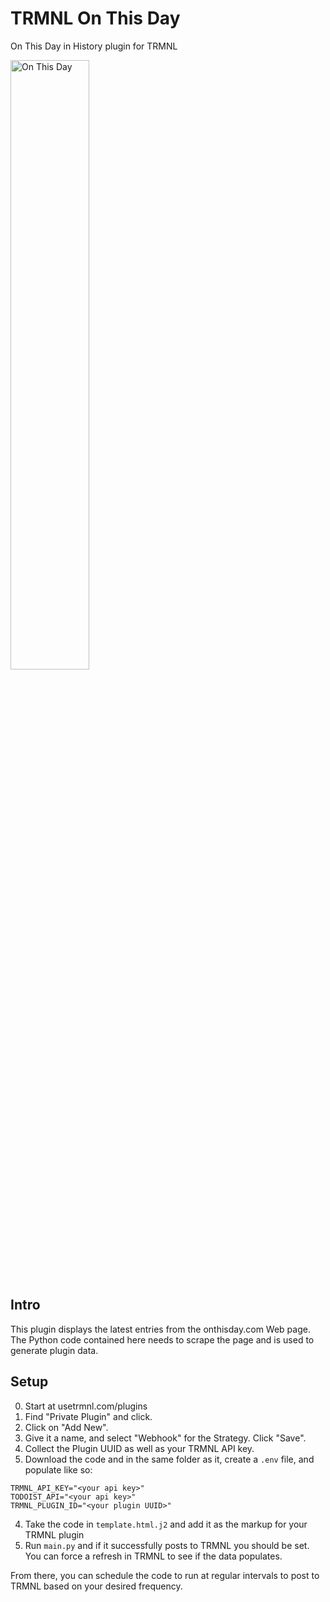 # TRMNL On This Day

On This Day in History plugin for TRMNL

<img src="https://media.discordapp.net/attachments/1284987869546549268/1308128200777273485/device-2024-11-18T12-43-4801-00.png?ex=673cd0d2&is=673b7f52&hm=a55369c169a51eecb4598f39653c23a7f9b9ae70dba9a186626fdccfb542557c&=&format=webp&quality=lossless" alt="On This Day" width="50%">

## Intro
This plugin displays the latest entries from the onthisday.com Web page.  The Python code contained here needs to scrape the page and is used to generate plugin data.

## Setup
0. Start at usetrmnl.com/plugins
1. Find "Private Plugin" and click.
2. Click on "Add New".
3. Give it a name, and select "Webhook" for the Strategy. Click "Save".
4. Collect the Plugin UUID as well as your TRMNL API key.
5. Download the code and in the same folder as it, create a ``.env`` file, and populate like so:
```
TRMNL_API_KEY="<your api key>"
TODOIST_API="<your api key>"
TRMNL_PLUGIN_ID="<your plugin UUID>"
```
4. Take the code in ``template.html.j2`` and add it as the markup for your TRMNL plugin
5. Run ``main.py`` and if it successfully posts to TRMNL you should be set. You can force a refresh in TRMNL to see if the data populates.

From there, you can schedule the code to run at regular intervals to post to TRMNL based on your desired frequency.
